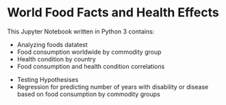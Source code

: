 # World Food Facts and Health Effects
This Jupyter Notebook written in Python 3 contains:
* Analyzing foods datatest
* Food consumption worldwide by commodity group
* Health condition by country
* Food consumption and health condition correlations
 - Testing Hypothesises
 - Regression for predicting number of years with disability or disease based on  food consumption by commodity groups 
